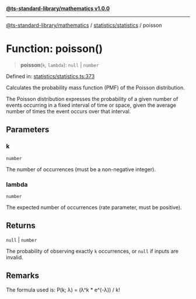 [**@ts-standard-library/mathematics v1.0.0**](../../../README.md)

***

[@ts-standard-library/mathematics](../../../README.md) / [statistics/statistics](../README.md) / poisson

# Function: poisson()

> **poisson**(`k`, `lambda`): `null` \| `number`

Defined in: [statistics/statistics.ts:373](https://github.com/gabaudette/ts-stdlib/blob/ea80ba1db09c741e99f8cb19e94e5a29b81b623b/packages/mathematics/src/statistics/statistics.ts#L373)

Calculates the probability mass function (PMF) of the Poisson distribution.

The Poisson distribution expresses the probability of a given number of events
occurring in a fixed interval of time or space, given the average number of times
the event occurs over that interval.

## Parameters

### k

`number`

The number of occurrences (must be a non-negative integer).

### lambda

`number`

The expected number of occurrences (rate parameter, must be positive).

## Returns

`null` \| `number`

The probability of observing exactly `k` occurrences, or `null` if inputs are invalid.

## Remarks

The formula used is: P(k; λ) = (λ^k * e^(-λ)) / k!
